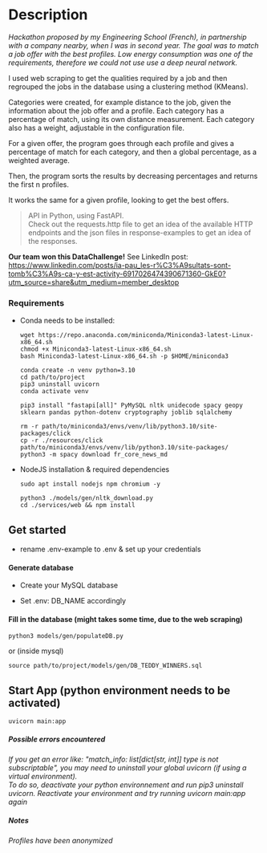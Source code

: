 # Description

_Hackathon proposed by my Engineering School (French), in partnership with a company nearby, when I was in second year. The goal was to match a job offer with the best profiles. Low energy consumption was one of the requirements, therefore we could not use use a deep neural network._

I used web scraping to get the qualities required by a job and then regrouped the jobs in the database using a clustering method (KMeans).

Categories were created, for example distance to the job, given the information about the job offer and a profile. Each category has a percentage of match, using its own distance measurement.
Each category also has a weight, adjustable in the configuration file.

For a given offer, the program goes through each profile and gives a percentage of match for each category, and then a global percentage, as a weighted average.

Then, the program sorts the results by decreasing percentages and returns the first n profiles.

It works the same for a given profile, looking to get the best offers.

> API in Python, using FastAPI.\
> Check out the requests.http file to get an idea of the available HTTP endpoints and the json files in response-examples to get an idea of the responses.

**Our team won this DataChallenge!** See LinkedIn post: https://www.linkedin.com/posts/ia-pau_les-r%C3%A9sultats-sont-tomb%C3%A9s-ca-y-est-activity-6917026474390671360-GkE0?utm_source=share&utm_medium=member_desktop

### Requirements

-   Conda needs to be installed:

        wget https://repo.anaconda.com/miniconda/Miniconda3-latest-Linux-x86_64.sh
        chmod +x Miniconda3-latest-Linux-x86_64.sh
        bash Miniconda3-latest-Linux-x86_64.sh -p $HOME/miniconda3

        conda create -n venv python=3.10
        cd path/to/project
        pip3 uninstall uvicorn
        conda activate venv

        pip3 install "fastapi[all]" PyMySQL nltk unidecode spacy geopy sklearn pandas python-dotenv cryptography joblib sqlalchemy

        rm -r path/to/miniconda3/envs/venv/lib/python3.10/site-packages/click
        cp -r ./resources/click path/to/miniconda3/envs/venv/lib/python3.10/site-packages/
        python3 -m spacy download fr_core_news_md

-   NodeJS installation & required dependencies

        sudo apt install nodejs npm chromium -y

        python3 ./models/gen/nltk_download.py
        cd ./services/web && npm install

## Get started

-   rename .env-example to .env & set up your credentials

#### Generate database

-   Create your MySQL database

-   Set .env: DB_NAME accordingly

#### Fill in the database (might takes some time, due to the web scraping)

    python3 models/gen/populateDB.py

or (inside mysql)

    source path/to/project/models/gen/DB_TEDDY_WINNERS.sql

## Start App (python environment needs to be activated)

    uvicorn main:app

##### Possible errors encountered

_If you get an error like: "match_info: list[dict[str, int]] type is not subscriptable", you may need to uninstall your global uvicorn (if using a virtual environment)._\
_To do so, deactivate your python environnement and run pip3 uninstall uvicorn. Reactivate your environment and try running uvicorn main:app again_

##### Notes

_Profiles have been anonymized_
